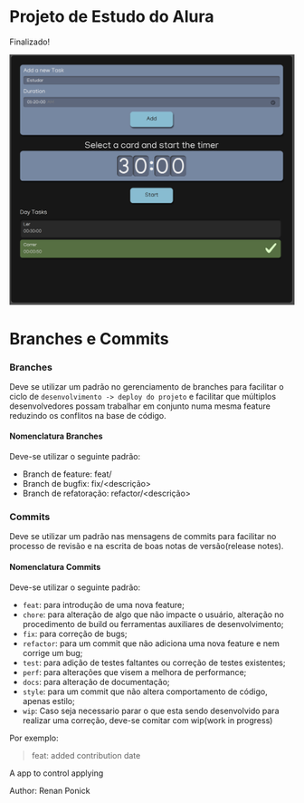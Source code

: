 # Projeto de Estudo do Alura

Finalizado!

![alt text](doc/done.png)

# Branches e Commits

### Branches

Deve se utilizar um padrão no gerenciamento de branches para facilitar o ciclo de
`desenvolvimento -> deploy do projeto` e facilitar que múltiplos desenvolvedores
possam trabalhar em conjunto numa mesma feature reduzindo os conflitos na base de código.

#### Nomenclatura Branches

Deve-se utilizar o seguinte padrão:

- Branch de feature: feat/<nome>
- Branch de bugfix: fix/<descrição>
- Branch de refatoração: refactor/<descrição>

### Commits

Deve se utilizar um padrão nas mensagens de commits para facilitar no processo de
revisão e na escrita de boas notas de versão(release notes).

#### Nomenclatura Commits

Deve-se utilizar o seguinte padrão:

- `feat`: para introdução de uma nova feature;
- `chore`: para alteração de algo que não impacte o usuário, alteração no procedimento
de build ou ferramentas auxiliares de desenvolvimento;
- `fix`: para correção de bugs;
- `refactor`: para um commit que não adiciona uma nova feature e nem corrige um bug;
- `test`: para adição de testes faltantes ou correção de testes existentes;
- `perf`: para alterações que visem a melhora de performance;
- `docs`: para alteração de documentação;
- `style`: para um commit que não altera comportamento de código, apenas estilo;
- `wip`: Caso seja necessario parar o que esta sendo desenvolvido para realizar uma 
correção, deve-se comitar com wip(work in progress)

Por exemplo:
> feat: added contribution date

A app to control applying

Author: Renan Ponick